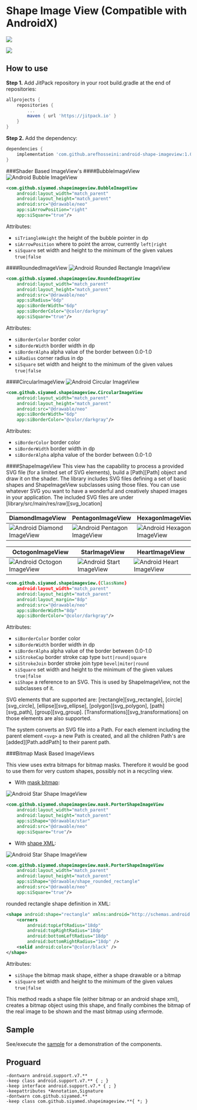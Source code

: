 # Shape Image View (Compatible with AndroidX)
[![](https://jitpack.io/v/arefhosseini/android-shape-imageview.svg)](https://jitpack.io/#arefhosseini/android-shape-imageview)

[![](https://jitci.com/gh/arefhosseini/android-shape-imageview/svg)](https://jitci.com/gh/arefhosseini/android-shape-imageview)

## How to use

<b>Step 1.</b> Add JitPack repository in your root build.gradle at the end of repositories:

```groovy
allprojects {
	repositories {
		...
		maven { url 'https://jitpack.io' }
	}
}
```

<b>Step 2.</b> Add the dependency:

```groovy
dependencies {
    implementation 'com.github.arefhosseini:android-shape-imageview:1.0.2'
}
```
###Shader Based ImageView's
####BubbleImageView
![Android Bubble ImageView](images/small-bubble.png)
```XML
<com.github.siyamed.shapeimageview.BubbleImageView
    android:layout_width="match_parent"
    android:layout_height="match_parent"
    android:src="@drawable/neo"
    app:siArrowPosition="right"
    app:siSquare="true"/>
```

Attributes:
* `siTriangleHeight` the height of the bubble pointer in dp
* `siArrowPosition` where to point the arrow, currently `left|right`
* `siSquare` set width and height to the minimum of the given values `true|false`

####RoundedImageView
![Android Rounded Rectangle ImageView](images/small-rounded.png)
```XML
<com.github.siyamed.shapeimageview.RoundedImageView
    android:layout_width="match_parent"
    android:layout_height="match_parent"
    android:src="@drawable/neo"
    app:siRadius="6dp"
    app:siBorderWidth="6dp"
    app:siBorderColor="@color/darkgray"
    app:siSquare="true"/>
```

Attributes:
* `siBorderColor` border color
* `siBorderWidth` border width in dp
* `siBorderAlpha` alpha value of the border between 0.0-1.0
* `siRadius` corner radius in dp
* `siSquare` set width and height to the minimum of the given values `true|false`

####CircularImageView
![Android Circular ImageView](images/small-circle.png)
```XML
<com.github.siyamed.shapeimageview.CircularImageView
    android:layout_width="match_parent"
    android:layout_height="match_parent"
    android:src="@drawable/neo"
    app:siBorderWidth="6dp"
    app:siBorderColor="@color/darkgray"/>
```

Attributes:
* `siBorderColor` border color
* `siBorderWidth` border width in dp
* `siBorderAlpha` alpha value of the border between 0.0-1.0

####ShapeImageView
This view has the capability to process a provided SVG file (for a limited set of SVG elements), build a 
[Path][Path] object and draw it on the shader. The library includes SVG files defining a set of basic shapes and 
ShapeImageView subclasses using those files. You can use whatever SVG you want to have a wonderful 
and creatively shaped images in your application. The included SVG files are under [library/src/main/res/raw][svg_location]


| DiamondImageView                                       | PentagonImageView                                        | HexagonImageView                                         |
| ------------------------------------------------------ | -------------------------------------------------------- | -------------------------------------------------------- |
| ![Android Diamond ImageView](images/small-diamond.png) | ![Android Pentagon ImageView](images/small-pentagon.png) | ![Android Hexagon ImageView](images/small-hexagon.png)   |


| OctogonImageView                                       | StarImageView                                            | HeartImageView                                       |
| ------------------------------------------------------ | -------------------------------------------------------- | ---------------------------------------------------- |
| ![Android Octogon ImageView](images/small-octogon.png) | ![Android Start ImageView](images/small-star.png)        | ![Android Heart ImageView](images/small-heart.png)   |


```XML
<com.github.siyamed.shapeimageview.{ClassName}
    android:layout_width="match_parent"
    android:layout_height="match_parent"
    android:layout_margin="8dp"
    android:src="@drawable/neo"
    app:siBorderWidth="8dp"
    app:siBorderColor="@color/darkgray"/>
```

Attributes:
* `siBorderColor` border color
* `siBorderWidth` border width in dp
* `siBorderAlpha` alpha value of the border between 0.0-1.0
* `siStrokeCap` border stroke cap type `butt|round|square`
* `siStrokeJoin` border stroke join type `bevel|miter|round`
* `siSquare` set width and height to the minimum of the given values `true|false`
* `siShape` a reference to an SVG. This is used by ShapeImageView, not the subclasses of it.


SVG elements that are supported are: [rectangle][svg_rectangle], [circle][svg_circle], 
[ellipse][svg_ellipse], [polygon][svg_polygon], [path][svg_path], [group][svg_group]. [Transformations][svg_transformations] on those elements are also supported. 

The system converts an SVG file into a Path. For each element including the parent element `<svg>` a new Path is created, and all the children Path's are [added][Path.addPath] to their parent path. 

###Bitmap Mask Based ImageViews 

This view uses extra bitmaps for bitmap masks. Therefore it would be good to use them for very custom shapes, 
possibly not in a recycling view. 

* With [mask bitmap](sample/src/main/res/drawable/star.png): 

![Android Star Shape ImageView ](images/small-mask-star.png)
```XML
<com.github.siyamed.shapeimageview.mask.PorterShapeImageView
    android:layout_width="match_parent"
    android:layout_height="match_parent"
    app:siShape="@drawable/star"
    android:src="@drawable/neo"
    app:siSquare="true"/>
```

* With [shape XML](sample/src/main/res/drawable/shape_rounded_rectangle.xml):

![Android Star Shape ImageView ](images/small-xmlshape-rounded.png)

```XML
<com.github.siyamed.shapeimageview.mask.PorterShapeImageView
    android:layout_width="match_parent"
    android:layout_height="match_parent"
    app:siShape="@drawable/shape_rounded_rectangle"
    android:src="@drawable/neo"
    app:siSquare="true"/>
```

rounded rectangle shape definition in XML: 

```XML
<shape android:shape="rectangle" xmlns:android="http://schemas.android.com/apk/res/android">
    <corners
        android:topLeftRadius="18dp"
        android:topRightRadius="18dp"
        android:bottomLeftRadius="18dp"
        android:bottomRightRadius="18dp" />
    <solid android:color="@color/black" />
</shape>
```

Attributes:
* `siShape` the bitmap mask shape, either a shape drawable or a bitmap
* `siSquare` set width and height to the minimum of the given values `true|false`

This method reads a shape file (either bitmap or an android shape xml), creates a bitmap object using this shape, and finally combines the bitmap of the real image to be shown and the mast bitmap using xfermode. 

## Sample

See/execute the [sample](sample) for a demonstration of the components.

## Proguard

```
-dontwarn android.support.v7.**
-keep class android.support.v7.** { ; }
-keep interface android.support.v7.* { ; }
-keepattributes *Annotation,Signature
-dontwarn com.github.siyamed.**
-keep class com.github.siyamed.shapeimageview.**{ *; }
```
